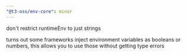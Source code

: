 ```yaml
---
"@t3-oss/env-core": minor
---
```


don't restrict runtimeEnv to just strings

turns out some frameworks inject environment variables as booleans or numbers, this allows you to use those without getting type errors

